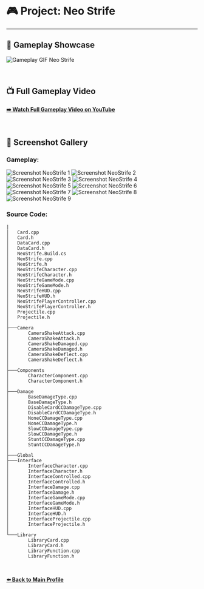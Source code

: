 # 🎮 Project: Neo Strife
---

## 🎥 Gameplay Showcase

![Gameplay GIF Neo Strife](neostrife-gif.gif)

<br>

## 📺 Full Gameplay Video

**[➡️ Watch Full Gameplay Video on YouTube](https://GANTI_INI_DENGAN_LINK_YOUTUBE_KAMU)**

<br>

## 📸 Screenshot Gallery
### Gameplay:
![Screenshot NeoStrife 1](gameplay-1.png)
![Screenshot NeoStrife 2](gameplay-2.png)
![Screenshot NeoStrife 3](gameplay-3.png)
![Screenshot NeoStrife 4](gameplay-4.png)
![Screenshot NeoStrife 5](gameplay-5.png)
![Screenshot NeoStrife 6](gameplay-6.png)
![Screenshot NeoStrife 7](gameplay-7.png)
![Screenshot NeoStrife 8](gameplay-8.png)
![Screenshot NeoStrife 9](gameplay-9.png)

### Source Code:
```text
|
│   Card.cpp
│   Card.h
│   DataCard.cpp
│   DataCard.h
│   NeoStrife.Build.cs
│   NeoStrife.cpp
│   NeoStrife.h
│   NeoStrifeCharacter.cpp
│   NeoStrifeCharacter.h
│   NeoStrifeGameMode.cpp
│   NeoStrifeGameMode.h
│   NeoStrifeHUD.cpp
│   NeoStrifeHUD.h
│   NeoStrifePlayerController.cpp
│   NeoStrifePlayerController.h
│   Projectile.cpp
│   Projectile.h
│
├───Camera
│       CameraShakeAttack.cpp
│       CameraShakeAttack.h
│       CameraShakeDamaged.cpp
│       CameraShakeDamaged.h
│       CameraShakeDeflect.cpp
│       CameraShakeDeflect.h
│
├───Components
│       CharacterComponent.cpp
│       CharacterComponent.h
│
├───Damage
│       BaseDamageType.cpp
│       BaseDamageType.h
│       DisableCardCCDamageType.cpp
│       DisableCardCCDamageType.h
│       NoneCCDamageType.cpp
│       NoneCCDamageType.h
│       SlowCCDamageType.cpp
│       SlowCCDamageType.h
│       StuntCCDamageType.cpp
│       StuntCCDamageType.h
│
├───Global
├───Interface
│       InterfaceCharacter.cpp
│       InterfaceCharacter.h
│       InterfaceControlled.cpp
│       InterfaceControlled.h
│       InterfaceDamage.cpp
│       InterfaceDamage.h
│       InterfaceGameMode.cpp
│       InterfaceGameMode.h
│       InterfaceHUD.cpp
│       InterfaceHUD.h
│       InterfaceProjectile.cpp
│       InterfaceProjectile.h
│
└───Library
        LibraryCard.cpp
        LibraryCard.h
        LibraryFunction.cpp
        LibraryFunction.h
```
<br>

**[⬅️ Back to Main Profile](https://github.com/XTripsy)**
